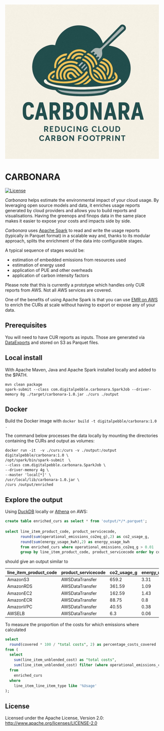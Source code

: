 <img src="logo.jpg" alt="Carbonara" width="512"/>

# CARBONARA

[![License](https://img.shields.io/badge/License-Apache%202.0-blue.svg)](https://opensource.org/licenses/Apache-2.0)

*Carbonara* helps estimate the environmental impact of your cloud usage. By leveraging open source models and data, it enriches
usage reports generated by cloud providers and allows you to build reports and visualisations. Having the greenops and finops data in the same 
place makes it easier to expose your costs and impacts side by side.

*Carbonara* uses [Apache Spark](https://spark.apache.org/) to read and write the usage reports (typically in Parquet format) in a scalable way and, thanks to its modular approach, 
splits the enrichment of the data into configurable stages.

A typical sequence of stages would be:
- estimation of embedded emissions from resources used
- estimation of energy used
- application of PUE and other overheads
- application of carbon intensity factors

Please note that this is currently a prototype which handles only CUR reports from AWS. Not all AWS services are covered.

One of the benefits of using Apache Spark is that you can use [EMR on AWS](https://aws.amazon.com/emr/features/spark/) to enrich 
the CURs at scale without having to export or expose any of your data.

## Prerequisites

You will need to have CUR reports as inputs. Those are generated via [DataExports](https://docs.aws.amazon.com/cur/latest/userguide/what-is-data-exports.html) and stored on S3 as Parquet files.

## Local install

With Apache Maven, Java and Apache Spark installed locally and added to the $PATH.

```
mvn clean package
spark-submit --class com.digitalpebble.carbonara.SparkJob --driver-memory 8g ./target/carbonara-1.0.jar ./curs ./output
```

## Docker

Build the Docker image with
`docker build -t digitalpebble/carbonara:1.0 .`

The command below processes the data locally by mounting the directories containing the CURs and output as volumes:
```
docker run -it  -v ./curs:/curs -v ./output:/output  digitalpebble/carbonara:1.0 \
/opt/spark/bin/spark-submit  \
--class com.digitalpebble.carbonara.SparkJob \
--driver-memory 4g \
--master 'local[*]' \
/usr/local/lib/carbonara-1.0.jar \
/curs /output/enriched
```

## Explore the output

Using [DuckDB](https://duckdb.org/) locally or [Athena](https://docs.aws.amazon.com/athena/latest/ug/what-is.html) on AWS:

```sql
create table enriched_curs as select * from 'output/*/*.parquet';

select line_item_product_code, product_servicecode, 
       round(sum(operational_emissions_co2eq_g),2) as co2_usage_g, 
       round(sum(energy_usage_kwh),2) as energy_usage_kwh 
       from enriched_curs where operational_emissions_co2eq_g > 0.01 
       group by line_item_product_code, product_servicecode order by co2_usage_g desc;
```

should give an output similar to

| line_item_product_code | product_servicecode | co2_usage_g | energy_usage_kwh |
|------------------------|---------------------|-------------|------------------|
| AmazonS3               | AWSDataTransfer     | 659.2       | 3.31             |
| AmazonRDS              | AWSDataTransfer     | 361.59      | 1.09             |
| AmazonEC2              | AWSDataTransfer     | 162.59      | 1.43             |
| AmazonECR              | AWSDataTransfer     | 88.75       | 0.8              |
| AmazonVPC              | AWSDataTransfer     | 40.55       | 0.38             |
| AWSELB                 | AWSDataTransfer     | 6.3         | 0.06             |

To measure the proportion of the costs for which emissions where calculated

```sql
select
  round(covered * 100 / "total costs", 2) as percentage_costs_covered
from (
  select
    sum(line_item_unblended_cost) as "total costs",
    sum(line_item_unblended_cost) filter (where operational_emissions_co2eq_g is not null) as covered
  from
    enriched_curs
  where
    line_item_line_item_type like '%Usage'
);
```

## License
Licensed under the Apache License, Version 2.0: http://www.apache.org/licenses/LICENSE-2.0